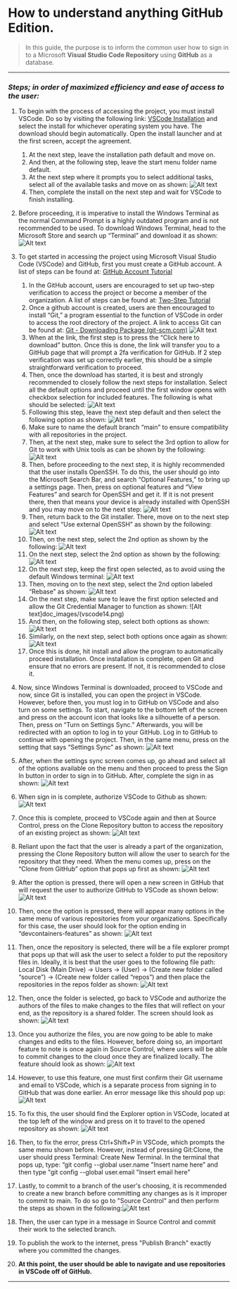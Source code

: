# How to understand anything GitHub Edition.
>In this guide, the purpose is to inform the common user how to sign in to a Microsoft **Visual Studio Code Repository** using **GitHub** as a database.
______

### _Steps; in order of maximized efficiency and ease of access to the user:_

1. To begin with the process of accessing the project, you must install VSCode. Do so by visiting the following link: [VSCode Installation](https://code.visualstudio.com/download) and select the install for whichever operating system you have. The download should begin automatically.
Open the install launcher and at the first screen, accept the agreement.
   1. At the next step, leave the installation path default and move on.
   2. And then, at the following step, leave the start menu folder name default.
   3. At the next step where it prompts you to select additional tasks, select all of the available tasks and move on as shown:
![Alt text](doc_images/Vscode1.png)
   1. Then, complete the install on the next step and wait for VSCode to finish installing.
1. Before proceeding, it is imperative to install the Windows Terminal as the normal Command Prompt is a highly outdated program and is not recommended to be used. To download Windows Terminal, head to the Microsoft Store and search up “Terminal” and download it as shown:
![Alt text](doc_images/vscode4.png)
1. To get started in accessing the project using Microsoft Visual Studio Code (VSCode) and GitHub, first you must create a GitHub account. A list of steps can be found at: [GitHub Account Tutorial](https://docs.github.com/en/get-started/signing-up-for-github/signing-up-for-a-new-github-account)
   1. In the GitHub account, users are encouraged to set up two-step verification to access the project or become a member of the organization. A list of steps can be found at: [Two-Step Tutorial](https://docs.github.com/en/authentication/securing-your-account-with-two-factor-authentication-2fa)
   2. Once a github account is created, users are then encouraged to install “Git,” a program essential to the function of VSCode in order to access the root directory of the project. A link to access Git can be found at: [Git - Downloading Package (git-scm.com)](https://git-scm.com/download/win)
   ![Alt text](doc_images/vscode3.png)
   3. When at the link, the first step is to press the “Click here to download” button. Once this is done, the link will transfer you to a GitHub page that will prompt a 2fa verification for GitHub. If 2 step verification was set up correctly earlier, this should be a simple straightforward verification to proceed.
   4. Then, once the download has started, it is best and strongly recommended to closely follow the next steps for installation. Select all the default options and proceed until the first window opens with checkbox selection for included features. The following is what should be selected:
![Alt text](doc_images/vscode5.png)
   1. Following this step, leave the next step default and then select the following option as shown:
![Alt text](doc_images/vscode6.png)
   1. Make sure to name the default branch “main” to ensure compatibility with all repositories in the project.
   2. Then, at the next step, make sure to select the 3rd option to allow for Git to work with Unix tools as can be shown by the following:
![Alt text](doc_images/vscode7.png)
   1. Then, before proceeding to the next step, it is highly recommended that the user installs OpenSSH. To do this, the user should go into the Microsoft Search Bar, and search “Optional Features,” to bring up a settings page. Then, press on optional features and “View Features” and search for OpenSSH and get it. If it is not present there, then that means your device is already installed with OpenSSH and you may move on to the next step:
![Alt text](doc_images/vscode8.png)
   1. Then, return back to the Git installer. There, move on to the next step and select “Use external OpenSSH” as shown by the following:
![Alt text](doc_images/vscode9.png)
   1. Then, on the next step, select the 2nd option as shown by the following:
![Alt text](doc_images/vscode10.png)
   1. On the next step, select the 2nd option as shown by the following:
![Alt text](doc_images/vscode11.png)
   1. On the next step, keep the first open selected, as to avoid using the default Windows terminal:
![Alt text](doc_images/vscode12.png)
   1. Then, moving on to the next step, select the 2nd option labeled “Rebase” as shown:
![Alt text](doc_images/vscode13.png)
   1. On the next step, make sure to leave the first option selected and allow the Git Credential Manager to function as shown:
![Alt text]doc_images/(vscode14.png)
   1. And then, on the following step, select both options as shown:
![Alt text](doc_images/vscode15.png)
   1. Similarly, on the next step, select both options once again as shown:
![Alt text](doc_images/vscode16.png)
   1. Once this is done, hit install and allow the program to automatically proceed installation. Once installation is complete, open Git and ensure that no errors are present. If not, it is recommended to close it.

1. Now, since Windows Terminal is downloaded, proceed to VSCode and now, since Git is installed, you can open the project in VSCode. However, before then, you must log in to GitHub on VSCode and also turn on some settings. To start, navigate to the bottom left of the screen and press on the account icon that looks like a silhouette of a person. Then, press on “Turn on Settings Sync.” Afterwards, you will be redirected with an option to log in to your GitHub. Log in to GitHub to continue with opening the project. Then, in the same menu, press on the setting that says “Settings Sync” as shown:
![Alt text](doc_images/vscode18.png)
1. After, when the settings sync screen comes up, go ahead and select all of the options available on the menu and then proceed to press the Sign In button in order to sign in to GitHub. After, complete the sign in as shown:
![Alt text](doc_images/vscode19.png)
1. When sign in is complete, authorize VSCode to Github as shown:
![Alt text](doc_images/vscode20.png)
1. Once this is complete, proceed to VSCode again and then at Source Control, press on the Clone Repository button to access the repository of an existing project as shown:
![Alt text](doc_images/vscode22.png)
1. Reliant upon the fact that the user is already a part of the organization, pressing the Clone Repository button will allow the user to search for the repository that they need. When the menu comes up, press on the “Clone from GitHub” option that pops up first as shown:
![Alt text](doc_images/vscode23.png)
1. After the option is pressed, there will open a new screen in GitHub that will request the user to authorize GitHub to VSCode as shown below:
![Alt text](doc_images/vscode24.png)
1. Then, once the option is pressed, there will appear many options in the same menu of various repositories from your organizations. Specifically for this case, the user should look for the option ending in “devcontainers-features” as shown:
![Alt text](doc_images/vscode26.png)
1. Then, once the repository is selected, there will be a file explorer prompt that pops up that will ask the user to select a folder to put the repository files in. Ideally, it is best that the user goes to the following file path: Local Disk (Main Drive) -> Users -> (User) -> (Create new folder called “source”) -> (Create new folder called “repos”) and then place the repositories in the repos folder as shown:
![Alt text](doc_images/vscode27.png)
1. Then, once the folder is selected, go back to VSCode and authorize the authors of the files to make changes to the files that will reflect on your end, as the repository is a shared folder. The screen should look as shown:
![Alt text](doc_images/vscode28.png)
1. Once you authorize the files, you are now going to be able to make changes and edits to the files. However, before doing so, an important feature to note is once again in Source Control, where users will be able to commit changes to the cloud once they are finalized locally. The feature should look as shown:
![Alt text](doc_images/vscode29.png)
1. However, to use this feature, one must first confirm their Git username and email to VSCode, which is a separate process from signing in to GitHub that was done earlier. An error message like this should pop up:
![Alt text](doc_images/vscode31.png)
1. To fix this, the user should find the Explorer option in VSCode, located at the top left of the window and press on it to travel to the opened repository as shown:
![Alt text](doc_images/vscode30.png)
1. Then, to fix the error, press Ctrl+Shift+P in VSCode, which prompts the same menu shown before. However, instead of pressing Git:Clone, the user should press Terminal: Create New Terminal. In the terminal that pops up, type: “git config --global user.name "Insert name here” and then type "git config --global user.email "Insert email here"
2. Lastly, to commit to a branch of the user's choosing, it is recommended to create a new branch before committing any changes as is it improper to commit to main. To do so go to "Source Control" and then perform the steps as shown in the following:![Alt text](doc_images/vscode33.png)
3. Then, the user can type in a message in Source Control and commit their work to the selected branch.
4. To publish the work to the internet, press "Publish Branch" exactly where you committed the changes.
5.  **At this point, the user should be able to navigate and use repositories in VSCode off of GitHub.**
---